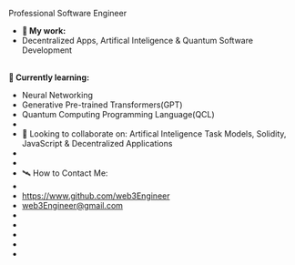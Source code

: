 Professional Software Engineer

- **📖 My work:**
- Decentralized Apps, Artifical Inteligence & Quantum Software Development<br><br>


**🌱 Currently learning:**
- Neural Networking
- Generative Pre-trained Transformers(GPT)
- Quantum Computing Programming Language(QCL) 
- 
- 🌳 Looking to collaborate on:   Artifical Inteligence Task Models, Solidity, JavaScript & Decentralized Applications
- 
- 
- 🛰️ How to Contact Me:
- 
-   https://www.github.com/web3Engineer
-   web3Engineer@gmail.com
-                     
-   
-                     
- 
-                    

<!---
Web3Engineer/Web3Engineer is a ✨ special ✨ repository because its `README.md` (this file) appears on your GitHub profile.
You can click the Preview link to take a look at your changes.
--->
